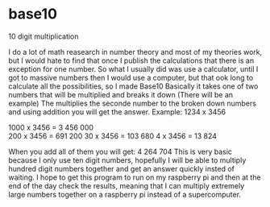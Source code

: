 # base10
10 digit multiplication

I do a lot of math reasearch in number theory and most of my theories work, but I would hate to find that once I publish the 
calculations that there is an exception for one number. So what I usually did was use a calculator, until I got to massive numbers
then I would use a  computer, but that ook long to calculate all the possibilities, so I made Base10
Basically it takes one of two numbers that will be multiplied and breaks it down (There will be an example) The multiplies the 
seconde number to the broken down numbers and using addition you will get the answer.
Example:
1234 x 3456

1000 x 3456 = 3 456 000    
200 x 3456 = 691 200
30 x 3456 = 103 680
4 x 3456 = 13 824

 When you add all of them you will get: 4 264 704
 This is very basic because I only use ten digit numbers, hopefully I will be able to multiply hundred digit numbers together 
 and get an answer quickly insted of waiting.
 I hope to get this program to run on my raspberry pi and then at the end of the day check the results, meaning that I can multiply 
 extremely large numbers together on a raspberry pi instead of a supercomputer.
